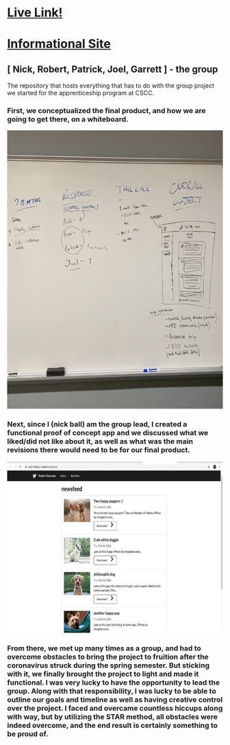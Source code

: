 # [Live Link!](https://cscctwitterclone.herokuapp.com/posts)
# [Informational Site](https://nickballdev.com/group-project-info/)

## [ Nick, Robert, Patrick, Joel, Garrett ] - the group
The repository that hosts everything that has to do with the group project we started for the apprenticeship program at CSCC.

### First, we conceptualized the final product, and how we are going to get there, on a whiteboard.
<p align="center">
  <img width="650" height="650" src="project/assets/images/concept.jpg">
</p>

### Next, since I (nick ball) am the group lead, I created a functional proof of concept app and we discussed what we liked/did not like about it, as well as what was the main revisions there would need to be for our final product.
<p align="center">
  <img width="700" height="400" src="project/assets/images/proofOfConcept.png">
</p>

### From there, we met up many times as a group, and had to overcome obstacles to bring the project to fruition after the coronavirus struck during the spring semester. But sticking with it, we finally brought the project to light and made it functional. I was very lucky to have the opportunity to lead the group. Along with that responsibility, I was lucky to be able to outline our goals and timeline as well as having creative control over the project. I faced and overcame countless hiccups along with way, but by utilizing the STAR method, all obstacles were indeed overcome, and the end result is certainly something to be proud of.
